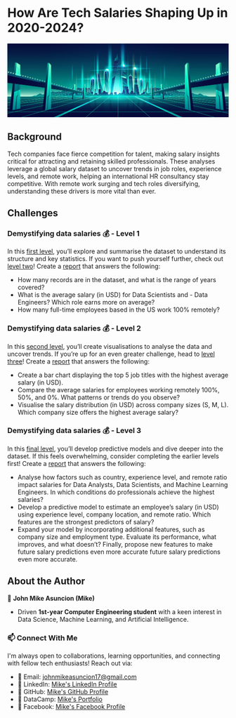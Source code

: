 # How Are Tech Salaries Shaping Up in 2020-2024?

![Tech Salary Trends Background](futuristic.png)

## Background
Tech companies face fierce competition for talent, making salary insights critical for attracting and retaining skilled professionals. These analyses leverage a global salary dataset to uncover trends in job roles, experience levels, and remote work, helping an international HR consultancy stay competitive. With remote work surging and tech roles diversifying, understanding these drivers is more vital than ever.

## Challenges

### Demystifying data salaries 💰 - Level 1
In this [first level](https://app.datacamp.com/learn/competitions/demystifying-data-salaries-level-1), you’ll explore and summarise the dataset to understand its structure and key statistics. If you want to push yourself further, check out [level two](https://app.datacamp.com/learn/competitions/demystifying-data-salaries-level-2)! Create a [report](https://github.com/johnmikx/datacamp_mini_projects/blob/main/competition_notebooks/demystifying_data_salaries/demystifying_data_salaries_level1_nb.ipynb) that answers the following:

- How many records are in the dataset, and what is the range of years covered?
- What is the average salary (in USD) for Data Scientists and - Data Engineers? Which role earns more on average?
- How many full-time employees based in the US work 100% remotely?

### Demystifying data salaries 💰 - Level 2
In this [second level](https://app.datacamp.com/learn/competitions/demystifying-data-salaries-level-2), you’ll create visualisations to analyse the data and uncover trends. If you’re up for an even greater challenge, head to [level three](https://app.datacamp.com/learn/competitions/demystifying-data-salaries-level-3)! Create a [report](https://github.com/johnmikx/datacamp_mini_projects/blob/main/competition_notebooks/demystifying_data_salaries/demystifying_data_salaries_level2_nb.ipynb) that answers the following:

- Create a bar chart displaying the top 5 job titles with the highest average salary (in USD).
- Compare the average salaries for employees working remotely 100%, 50%, and 0%. What patterns or trends do you observe?
- Visualise the salary distribution (in USD) across company sizes (S, M, L). Which company size offers the highest average salary?

### Demystifying data salaries 💰 - Level 3
In this [final level](https://app.datacamp.com/learn/competitions/demystifying-data-salaries-level-3), you’ll develop predictive models and dive deeper into the dataset. If this feels overwhelming, consider completing the earlier levels first! Create a [report](https://github.com/johnmikx/datacamp_mini_projects/blob/main/competition_notebooks/demystifying_data_salaries/demystifying_data_salaries_level3_nb.ipynb) that answers the following:

- Analyse how factors such as country, experience level, and remote ratio impact salaries for Data Analysts, Data Scientists, and Machine Learning Engineers. In which conditions do professionals achieve the highest salaries?
- Develop a predictive model to estimate an employee’s salary (in USD) using experience level, company location, and remote ratio. Which features are the strongest predictors of salary?
- Expand your model by incorporating additional features, such as company size and employment type. Evaluate its performance, what improves, and what doesn’t? Finally, propose new features to make future salary predictions even more accurate future salary predictions even more accurate.

## About the Author

🥷 **John Mike Asuncion (Mike)**

- Driven **1st-year Computer Engineering student** with a keen interest in Data Science, Machine Learning, and Artificial Intelligence.

### 📫 Connect With Me
I'm always open to collaborations, learning opportunities, and connecting with fellow tech enthusiasts! Reach out via:  
- 📧 Email: [johnmikeasuncion17@gmail.com](mailto:johnmikeasuncion17@gmail.com)
- 🔗 LinkedIn: [Mike's LinkedIn Profile](https://www.linkedin.com/in/john-mike-asuncion-a44232320/)
- 🔗 GitHub: [Mike's GitHub Profile](https://github.com/johnmikx)
- 💼 DataCamp: [Mike's Portfolio](https://www.datacamp.com/portfolio/johnmikeasuncion17)
- 🔗 Facebook: [Mike's Facebook Profile](https://www.facebook.com/mikekaizennn)